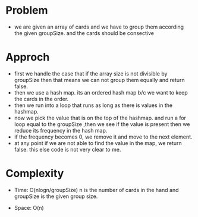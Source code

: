 # Problem
- we are given an array of cards and we have to group them according the given groupSize. and the cards should be consective

# Approch
- first we handle the case that if the array size is not divisible by groupSize then that means we can not group them equally and return 
  false.
- then we use  a hash map. its an ordered hash map b/c we want to keep the cards in the order. 
- then we run into a loop that runs as long as there is values in the hashmap.
- now we pick the value that is on the top of the hashmap. and run a for loop equal to the groupSize 
  ,then we see if the value is present then we reduce its frequency in the hash map. 
- if the frequency becomes 0, we remove it and move to the next element. 
- at any point if we are not able to find the value in the map, we return false. this else code is not very clear to me.

# Complexity

- Time: O(nlogn/groupSize)   n is the number of cards in the hand and groupSize is the given group size.

- Space: O(n) 